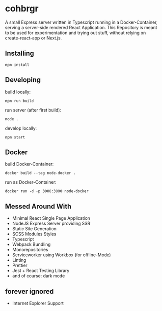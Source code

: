 # cohbrgr

A small Express server written in Typescript running in a Docker-Container, serving a server-side rendered React Application.
This Repository is meant to be used for experimentation and trying out stuff, without relying on create-react-app or Next.js.

## Installing

```
npm install
```

## Developing

build locally:

```
npm run build
```

run server (after first build):

```
node .
```

develop locally:

```
npm start
```

## Docker

build Docker-Container:

```
docker build --tag node-docker .
```

run as Docker-Container:

```
docker run -d -p 3000:3000 node-docker
```

## Messed Around With

-   Minimal React Single Page Application
-   NodeJS Express Server providing SSR
-   Static Site Generation
-   SCSS Modules Styles
-   Typescript
-   Webpack Bundling
-   Monorepositories
-   Serviceworker using Workbox (for offline-Mode)
-   Linting
-   Prettier
-   Jest + React Testing Library
-   and of course: dark mode

## forever ignored

-   Internet Explorer Support
